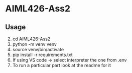# AIML426-Ass2


## Usage

2. cd AIML426-Ass2
3. python -m venv venv
4. source venv/bin/activate
4. pip install -r requirements.txt
5. If using VS code -> select interpreter the one from .env
6. To run a particular part look at the readme for it